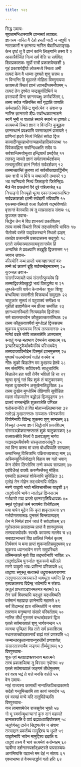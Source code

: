 ```yaml
---
title: १२३

---
```

सिद्ध उवाच-  
श्रूयतामभिधास्यामि ज्ञानरूपं तवाग्रतः  
ज्ञानस्य नास्ति वै देहो हस्तौ पादौ च चक्षुषी १  
नासाकर्णौ न ज्ञानस्य नास्ति चैवास्थिसङ्ग्रहः  
केन दृष्टं तु वै ज्ञानं कानि लिङ्गानि तस्य वै २  
आकारैर्वर्जितं नित्यं सर्वं वेत्ति स सर्ववित्  
दिवाप्रकाशकः सूर्यो रात्रौ प्रकाशयेच्छशी ३  
गृहं प्रकाशयेद्दीपो लोकमध्ये स्थिता अमी  
तत्पदं केन वै धाम्ना दृश्यते शृणु सत्तम ४  
न विन्दन्ति हि मूढास्ते मोहिता विष्णुमायया  
कायमध्ये स्थितं ज्ञानं ध्यानदीप्तमनौपमम् ५  
तत्पदं तेन दृश्येत चन्द्रसूर्यादिभिर्न च  
हस्तपादौ विना ज्ञानमचक्षुः कर्णवर्जितम् ६  
तस्य सर्वत्र गतिरस्ति सर्वं गृह्णाति पश्यति  
सर्वमाघ्राति विप्रेन्द्र शृणोत्येवं न संशयः ७  
नास्ति ज्ञानसमो दीपः सर्वान्धकारनाशने  
स्वर्गे भूमौ च पाताले स्थाने स्थाने च दृश्यते ८  
कायमध्ये स्थितं ज्ञानं न विन्दन्ति कुबुद्धयः  
ज्ञानस्थानं प्रवक्ष्यामि यस्माज्ज्ञानं प्रजायते ९  
प्राणिनां हृदये नित्यं निहितं सर्वदा द्विज  
कामादीन्सुमहाभोगान्महामोहादिकांस्तथा १०  
विवेकवह्निना सर्वान्दिधक्षति सदैव यः  
सर्वशान्तिमयोभूत्वा इन्द्रियार्थं प्रमर्द्दयेत् ११  
ततस्तु जायते ज्ञानं सर्वतत्त्वार्थदर्शकम्  
तत्त्वमूलमिदं ज्ञानं निर्मलं सर्वदर्शकम् १२  
तस्माच्छान्तिं कुरुष्व त्वं सर्वसौख्यप्रवर्द्धिनीम्  
समः शत्रौ च मित्रे च यथात्मनि तथापरे १३  
भव स्वनियतो नित्यं जिताहारो जितेन्द्रियः  
मैत्रं नैव प्रकर्तव्यं वैरं दूरे परित्यजेत् १४  
निःसङ्गो निःस्पृहो भूत्वा एकान्तस्थानमाश्रितः  
सर्वप्रकाशको ज्ञानी सर्वदर्शी भविष्यसि १५  
एकस्थानस्थितो वत्स त्रैलोक्ये यद्भविष्यति  
वृत्तान्तं वेत्स्यसि त्वं तु मत्प्रसादान्न संशयः १६  
कुञ्जल उवाच-  
सिद्धेन तेन मे विप्र ज्ञानरूपं प्रकाशितम्  
तस्य वाक्ये स्थितो नित्यं तद्भावेनापि भावितः १७  
त्रैलोक्ये वर्त्तते यद्यदेकस्थाने स्थितो ह्यहम्  
तत्तदेव प्रजानामि प्रसादात्तस्य सद्गुरोः १८  
एतत्ते सर्वमाख्यातमात्मवृत्तान्तमेव हि  
अन्यत्किं ते प्रवक्ष्यामि तद्ब्रूहि द्विजसत्तम १९  
च्यवन उवाच-  
कीरयोनिं कथं प्राप्तो भवाञ्ज्ञानवतां वरः  
तन्मे त्वं कारणं ब्रूहि सर्वसन्देहनाशनम् २०  
कुञ्जल उवाच-  
संसर्गाज्जायते पापं संसर्गात्पुण्यमेव हि  
तस्माद्विवर्जयेच्छुद्धो भव्यं विरुद्धमेव च २१  
लुब्धकेनापि पापेन केनाप्येकः शुकः शिशुः  
बन्धयित्वा समानीतो विक्रयार्थं समुद्यतः २२  
चाटुकांर सुरूपं तं पटुवाक्यं समीक्ष्य च  
गृहीतो ब्राह्मणैकेन मम प्रीत्या समर्पितः २३  
ज्ञानध्यानस्थितो नित्यमहमेव द्विजोत्तम  
समे बालस्वभावेन कौतुकात्करसंस्थितः २४  
तस्य कौतुकवाक्यैर्वा मुग्धोऽहं द्विजसत्तम  
शुकस्य पुत्ररूपस्य नित्यं तत्परमानसः २५  
मामेवं वदते सोपि ताततातेति आस्यताम्  
स्नातुं गच्छ महाभाग देवमर्चय साम्प्रतम् २६  
इत्यादिचाटुकैर्वाक्यैर्मामेवं परिभाषयेत्  
तस्यवाक्यविनोदेन विस्मृतं ज्ञानमुत्तमम् २७  
पुष्पार्थं फलभोगार्थं गतोहं वनमेव च  
नीतः शुको बिडालेन मम दुःखस्य हेतवे २८  
मम संसर्गिभिः सर्वैर्वयस्यैः साधुचारिभिः  
बिडालेन हतः पक्षी तेनैव भक्षितो हि सः २९  
श्रुत्वा मृत्युं गतं विप्र शुकं तं चाटुकारकम्  
महता दुःखभावेन असुखेनातिदुःखितः ३०  
तस्य दुःखेन मुग्धोस्मि तीव्रेणापि सुपीडितः  
महता मोहजालेन बद्धोऽहं द्विजपुङ्गव ३१  
प्रालपं रामचन्द्रेति शुकराजेति पण्डित  
श्लोकराजेति तं विप्र मोहाच्चलितमानसः ३२  
ततोऽहं दुःखसन्तप्तः सञ्जातः स्वेनकर्मणा  
वियोगेनापि विप्रेन्द्र शुकस्य शृणु साम्प्रतम् ३३  
विस्मृतं तन्मया ज्ञानं सिद्धेनापि प्रकाशितम्  
संस्मरञ्छोकसन्तप्तस्तं शुकं चाटुकारकम् ३४  
वत्सवत्सेति नित्यं वै प्रलपञ्छृणु भार्गव  
गद्यपद्यमयैर्वाक्यैः संस्कृताक्षरसंयुतैः ३५  
त्वां विना कश्च मां वत्स बोधयिष्यति साम्प्रतम्  
कथाभिस्तु विचित्राभिः पक्षिराजप्रसाद्य माम् ३६  
अस्मिन्सुनिर्जनोद्याने विहाय क्व गतो भवान्  
केन दोषेण लिप्तोस्मि तन्मे कथय साम्प्रतम् ३७  
एवंविधैरहं वाक्यैः करुणैस्तैस्तु मोहितः  
एवमादि प्रलप्याहं शोकेनापि सुपीडितः ३८  
मृतोहं तेन मोहेन तद्भावेनापि मोहितः  
मरणे यादृशो भावो मतिश्चासीच्च यादृशी ३९  
तादृशेनापि भावेन जातोऽहं द्विजसत्तम  
गर्भवासो मया प्राप्तो ज्ञानस्मृतिविधायकः ४०  
स्मृतं पूर्वकृतं कर्म स्वयमेव विचेष्टितम्  
मया पापेन मूढेन किं कृतं ह्यकृतात्मना ४१  
गर्भयोगसमारूढः पुनस्तं चिन्तयाम्यहम्  
तेन मे निर्मलं ज्ञानं जातं वै सर्वदर्शकम् ४२  
गुरोस्तस्य प्रसादाच्च प्राप्तं वै ज्ञानमुत्तमम्  
तस्यवाक्योदकैः स्वच्छैः कायस्य मलमेव च ४३  
सबाह्याभ्यन्तरं विप्र क्षालितं निर्मलं कृतम्  
तिर्यक्त्वं च मया प्राप्तं शुकजातिसमुद्भवम् ४४  
शुकस्य ध्यानभावेन मरणे समुपस्थिते  
तस्मिन्काले मृतो विप्र तद्भावेनापि भावितः ४५  
तादृशोऽस्मि पुनर्जातः शुकरूपो महीतले  
मरणे यादृशो भावः प्राणिनां परिजायते ४६  
तादृशाः स्युस्तु सत्वास्ते तद्रूपास्तत्परायणाः  
तद्गुणास्तत्स्वरूपास्ते भावभूता भवन्ति हि ४७  
मृत्यकालस्य विप्रेन्द्र भावेनापि न संशयः  
अतुलं प्राप्तवाञ्ज्ञानमहमत्र महामते ४८  
तेन सर्वं विपश्यामि यद्भूतं यद्भविष्यति  
वर्तमानं महाप्राज्ञ ज्ञानेनापि महामते ४९  
सर्वं विदाम्यहं ह्यत्र संस्थितोपि न संशयः  
तारणाय मनुष्याणां संसारे परिवर्तताम् ५०  
नास्ति तीर्थं गुरुसमं बन्धच्छेदकरं द्विज  
एतत्ते सर्वमाख्यातं शृणु भार्गवनन्दन ५१  
यत्त्वया पृच्छितं विप्र तत्ते सर्वं प्रकाशितम्  
स्थलजाच्चोदकात्सर्वं बाह्यं मलं प्रणश्यति ५२  
जन्मान्तरकृतान्पापान्गुरुतीर्थं प्रणाशयेत्  
संसारतारणायैव जङ्गमं तीर्थमुत्तमम् ५३  
विष्णुरुवाच-  
शुक एवं महाप्राज्ञश्च्यवनाय महात्मने  
तत्त्वं प्रकाशयित्वा तु विरराम नृपोत्तम ५४  
एतत्ते सर्वमाख्यातं जङ्गमं तीर्थमुत्तमम्  
वरं वरय भद्रं ते यत्ते मनसि वर्त्तते ५५  
वेन उवाच-  
नाहं राज्यस्य कामार्थी नान्यत्किञ्चित्प्रकामये  
सदेहो गन्तुमिच्छामि तव कायं जनार्दन ५६  
एवं वरमहं मन्ये यदि दातुमिहेच्छसि  
विष्णुरुवाच-  
यज त्वमश्वमेधेन राजसूयेन भूपते ५७  
गो भू स्वर्णाम्बुधान्यानां कुरु दानं महामते  
दानान्नश्यति वै पापं ब्रह्मवध्यादिघोरकम् ५८  
चतुर्वर्गस्तु दानेन सिद्ध्यत्येव न संशयः  
तस्माद्दानं प्रकर्तव्यं मामुद्दिश्य च भूपते ५९  
यादृशेनापि भावेन मामुद्दिश्य ददाति यः  
तादृशं तस्य वै भावं सत्यमेवं करोम्यहम् ६०  
ऋषीणां दर्शनात्स्पर्शाद्भ्रष्टस्ते पापसञ्चयः  
आगमिष्यसि यज्ञान्ते मम देहं न संशयः ६१  
एवमाभाष्य तं वेनमन्तर्द्धानं गतो हरिः ६२